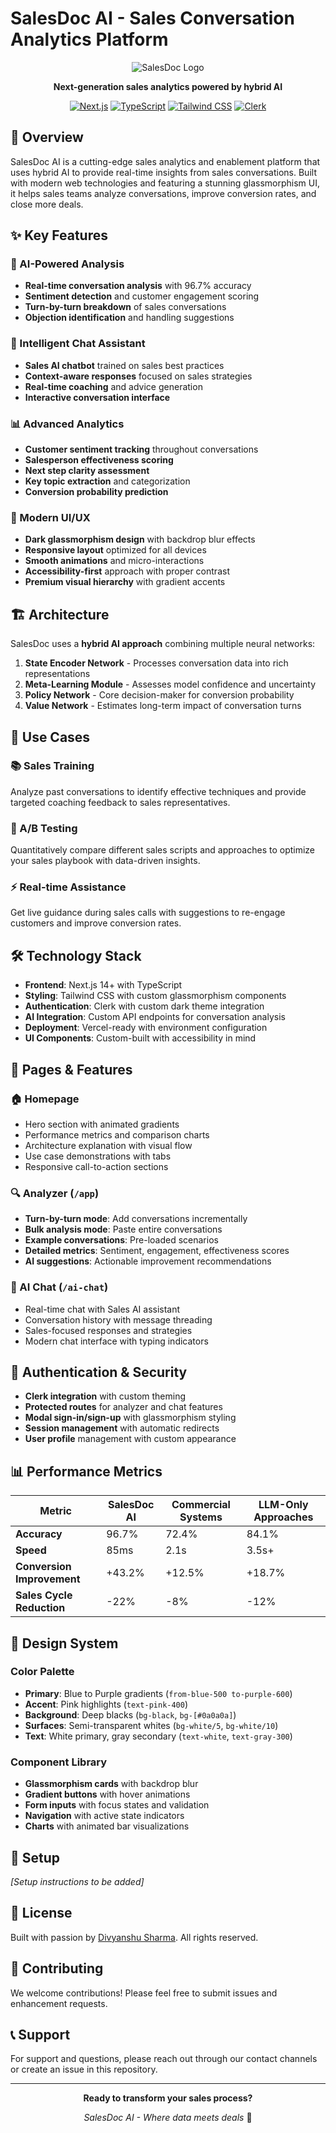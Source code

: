 # SalesDoc AI - Sales Conversation Analytics Platform

<div align="center">

![SalesDoc Logo](https://img.shields.io/badge/SALES-DOC-blue?style=for-the-badge&logo=data:image/svg+xml;base64,PHN2ZyB3aWR0aD0iMjQiIGhlaWdodD0iMjQiIHZpZXdCb3g9IjAgMCAyNCAyNCIgZmlsbD0ibm9uZSIgeG1sbnM9Imh0dHA6Ly93d3cudzMub3JnLzIwMDAvc3ZnIj4KPHBhdGggZD0iTTEyIDJMMTMuMDkgOC4yNkwyMCA5TDEzLjA5IDE1Ljc0TDEyIDIyTDEwLjkxIDE1Ljc0TDQgOUwxMC45MSA4LjI2TDEyIDJaIiBmaWxsPSIjRkZGRkZGIi8+Cjwvc3ZnPgo=)

**Next-generation sales analytics powered by hybrid AI**

[![Next.js](https://img.shields.io/badge/Next.js-14+-black?style=flat-square&logo=next.js)](https://nextjs.org/)
[![TypeScript](https://img.shields.io/badge/TypeScript-5.0+-blue?style=flat-square&logo=typescript)](https://www.typescriptlang.org/)
[![Tailwind CSS](https://img.shields.io/badge/Tailwind-3.0+-38B2AC?style=flat-square&logo=tailwind-css)](https://tailwindcss.com/)
[![Clerk](https://img.shields.io/badge/Clerk-Auth-6C47FF?style=flat-square&logo=clerk)](https://clerk.com/)

</div>

## 🚀 Overview

SalesDoc AI is a cutting-edge sales analytics and enablement platform that uses hybrid AI to provide real-time insights from sales conversations. Built with modern web technologies and featuring a stunning glassmorphism UI, it helps sales teams analyze conversations, improve conversion rates, and close more deals.

## ✨ Key Features

### 🤖 AI-Powered Analysis
- **Real-time conversation analysis** with 96.7% accuracy
- **Sentiment detection** and customer engagement scoring
- **Turn-by-turn breakdown** of sales conversations
- **Objection identification** and handling suggestions

### 💬 Intelligent Chat Assistant
- **Sales AI chatbot** trained on sales best practices
- **Context-aware responses** focused on sales strategies
- **Real-time coaching** and advice generation
- **Interactive conversation interface**

### 📊 Advanced Analytics
- **Customer sentiment tracking** throughout conversations
- **Salesperson effectiveness scoring** 
- **Next step clarity assessment**
- **Key topic extraction** and categorization
- **Conversion probability prediction**

### 🎨 Modern UI/UX
- **Dark glassmorphism design** with backdrop blur effects
- **Responsive layout** optimized for all devices
- **Smooth animations** and micro-interactions
- **Accessibility-first** approach with proper contrast
- **Premium visual hierarchy** with gradient accents

## 🏗️ Architecture

SalesDoc uses a **hybrid AI approach** combining multiple neural networks:

1. **State Encoder Network** - Processes conversation data into rich representations
2. **Meta-Learning Module** - Assesses model confidence and uncertainty
3. **Policy Network** - Core decision-maker for conversion probability
4. **Value Network** - Estimates long-term impact of conversation turns

## 🎯 Use Cases

### 📚 Sales Training
Analyze past conversations to identify effective techniques and provide targeted coaching feedback to sales representatives.

### 🧪 A/B Testing
Quantitatively compare different sales scripts and approaches to optimize your sales playbook with data-driven insights.

### ⚡ Real-time Assistance
Get live guidance during sales calls with suggestions to re-engage customers and improve conversion rates.

## 🛠️ Technology Stack

- **Frontend**: Next.js 14+ with TypeScript
- **Styling**: Tailwind CSS with custom glassmorphism components
- **Authentication**: Clerk with custom dark theme integration
- **AI Integration**: Custom API endpoints for conversation analysis
- **Deployment**: Vercel-ready with environment configuration
- **UI Components**: Custom-built with accessibility in mind

## 📱 Pages & Features

### 🏠 Homepage
- Hero section with animated gradients
- Performance metrics and comparison charts
- Architecture explanation with visual flow
- Use case demonstrations with tabs
- Responsive call-to-action sections

### 🔍 Analyzer (`/app`)
- **Turn-by-turn mode**: Add conversations incrementally
- **Bulk analysis mode**: Paste entire conversations
- **Example conversations**: Pre-loaded scenarios
- **Detailed metrics**: Sentiment, engagement, effectiveness scores
- **AI suggestions**: Actionable improvement recommendations

### 💬 AI Chat (`/ai-chat`)
- Real-time chat with Sales AI assistant
- Conversation history with message threading
- Sales-focused responses and strategies
- Modern chat interface with typing indicators

## 🔐 Authentication & Security

- **Clerk integration** with custom theming
- **Protected routes** for analyzer and chat features
- **Modal sign-in/sign-up** with glassmorphism styling
- **Session management** with automatic redirects
- **User profile** management with custom appearance

## 📊 Performance Metrics

| Metric | SalesDoc AI | Commercial Systems | LLM-Only Approaches |
|--------|-------------|-------------------|---------------------|
| **Accuracy** | 96.7% | 72.4% | 84.1% |
| **Speed** | 85ms | 2.1s | 3.5s+ |
| **Conversion Improvement** | +43.2% | +12.5% | +18.7% |
| **Sales Cycle Reduction** | -22% | -8% | -12% |

## 🎨 Design System

### Color Palette
- **Primary**: Blue to Purple gradients (`from-blue-500 to-purple-600`)
- **Accent**: Pink highlights (`text-pink-400`)
- **Background**: Deep blacks (`bg-black`, `bg-[#0a0a0a]`)
- **Surfaces**: Semi-transparent whites (`bg-white/5`, `bg-white/10`)
- **Text**: White primary, gray secondary (`text-white`, `text-gray-300`)

### Component Library
- **Glassmorphism cards** with backdrop blur
- **Gradient buttons** with hover animations
- **Form inputs** with focus states and validation
- **Navigation** with active state indicators
- **Charts** with animated bar visualizations

## 🚀 Setup

*[Setup instructions to be added]*

## 📄 License

Built with passion by [Divyanshu Sharma](https://www.linkedin.com/in/divyanshu-sharma-b9b534113/). All rights reserved.

## 🤝 Contributing

We welcome contributions! Please feel free to submit issues and enhancement requests.

## 📞 Support

For support and questions, please reach out through our contact channels or create an issue in this repository.

---

<div align="center">

**Ready to transform your sales process?**

*SalesDoc AI - Where data meets deals* 🚀

</div>
